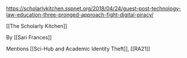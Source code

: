 https://scholarlykitchen.sspnet.org/2018/04/24/guest-post-technology-law-education-three-pronged-approach-fight-digital-piracy/

[[The Scholarly Kitchen]]

By [[Sari Frances]] 

Mentions [[Sci-Hub and Academic Identity Theft]], [[RA21]]